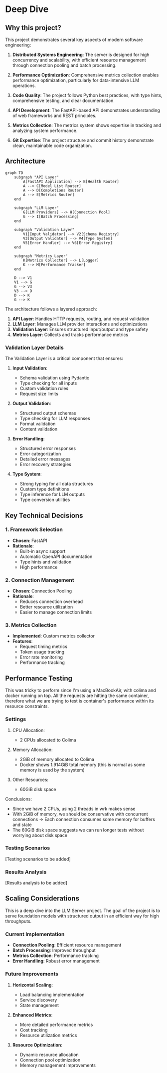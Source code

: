 # Deep Dive

## Why this project?

This project demonstrates several key aspects of modern software engineering:

1. **Distributed Systems Engineering**: The server is designed for high concurrency and scalability, with efficient resource management through connection pooling and batch processing.

2. **Performance Optimization**: Comprehensive metrics collection enables performance optimization, particularly for data-intensive LLM operations.

3. **Code Quality**: The project follows Python best practices, with type hints, comprehensive testing, and clear documentation.

4. **API Development**: The FastAPI-based API demonstrates understanding of web frameworks and REST principles.

5. **Metrics Collection**: The metrics system shows expertise in tracking and analyzing system performance.

6. **Git Expertise**: The project structure and commit history demonstrate clean, maintainable code organization.

## Architecture

```mermaid
graph TD
    subgraph "API Layer"
        A[FastAPI Application] --> B[Health Router]
        A --> C[Model List Router]
        A --> D[Completions Router]
        A --> E[Metrics Router]
    end

    subgraph "LLM Layer"
        G[LLM Providers] --> H[Connection Pool]
        G --> I[Batch Processing]
    end

    subgraph "Validation Layer"
        V1[Input Validator] --> V2[Schema Registry]
        V3[Output Validator] --> V4[Type System]
        V5[Error Handler] --> V6[Error Registry]
    end

    subgraph "Metrics Layer"
        K[Metrics Collector] --> L[Logger]
        K --> M[Performance Tracker]
    end

    D --> V1
    V1 --> G
    G --> V3
    V3 --> D
    D --> K
    G --> K
```

The architecture follows a layered approach:

1. **API Layer**: Handles HTTP requests, routing, and request validation
2. **LLM Layer**: Manages LLM provider interactions and optimizations
3. **Validation Layer**: Ensures structured input/output and type safety
4. **Metrics Layer**: Collects and tracks performance metrics

### Validation Layer Details

The Validation Layer is a critical component that ensures:

1. **Input Validation**:
   - Schema validation using Pydantic
   - Type checking for all inputs
   - Custom validation rules
   - Request size limits

2. **Output Validation**:
   - Structured output schemas
   - Type checking for LLM responses
   - Format validation
   - Content validation

3. **Error Handling**:
   - Structured error responses
   - Error categorization
   - Detailed error messages
   - Error recovery strategies

4. **Type System**:
   - Strong typing for all data structures
   - Custom type definitions
   - Type inference for LLM outputs
   - Type conversion utilities

## Key Technical Decisions

### 1. Framework Selection
- **Chosen**: FastAPI
- **Rationale**: 
  - Built-in async support
  - Automatic OpenAPI documentation
  - Type hints and validation
  - High performance

### 2. Connection Management
- **Chosen**: Connection Pooling
- **Rationale**:
  - Reduces connection overhead
  - Better resource utilization
  - Easier to manage connection limits

### 3. Metrics Collection
- **Implemented**: Custom metrics collector
- **Features**:
  - Request timing metrics
  - Token usage tracking
  - Error rate monitoring
  - Performance tracking

## Performance Testing

This was tricky to perform since I'm using a MacBookAir, with colima and docker running on top. All the requests are hitting the same container, therefore what we are trying to test is container's performance within its resource constraints.

### Settings

1. CPU Allocation:
   * 2 CPUs allocated to Colima

2. Memory Allocation:
   * 2GiB of memory allocated to Colima
   * Docker shows 1.914GiB total memory (this is normal as some memory is used by the system)

3. Other Resources:
   * 60GiB disk space

Conclusions:
* Since we have 2 CPUs, using 2 threads in wrk makes sense
* With 2GiB of memory, we should be conservative with concurrent connections -> Each connection consumes some memory for buffers and state
* The 60GiB disk space suggests we can run longer tests without worrying about disk space

### Testing Scenarios

[Testing scenarios to be added]

### Results Analysis

[Results analysis to be added]

## Scaling Considerations

This is a deep dive into the LLM Server project. The goal of the project is to serve foundation models with structured output in an efficient way for high throughputs.

### Current Implementation
- **Connection Pooling**: Efficient resource management
- **Batch Processing**: Improved throughput
- **Metrics Collection**: Performance tracking
- **Error Handling**: Robust error management

### Future Improvements
1. **Horizontal Scaling**:
   - Load balancing implementation
   - Service discovery
   - State management

2. **Enhanced Metrics**:
   - More detailed performance metrics
   - Cost tracking
   - Resource utilization metrics

3. **Resource Optimization**:
   - Dynamic resource allocation
   - Connection pool optimization
   - Memory management improvements 